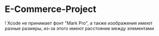 # E-Commerce-Project

! Xcode не принимает фонт "Mark Pro", а также изображения имеют разные размеры, из-за этого имеют расстояние между элементами
